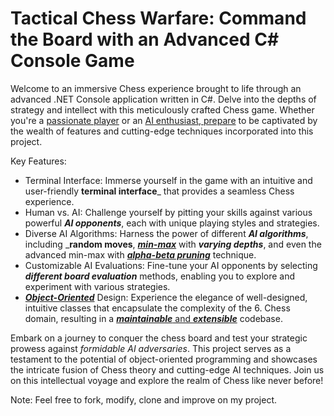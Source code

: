 # Tactical Chess Warfare: Command the Board with an Advanced C# Console Game

Welcome to an immersive Chess experience brought to life through an advanced .NET Console application written in C#. Delve into the depths of strategy and intellect with this meticulously crafted Chess game. Whether you're a [passionate player](https://img.freepik.com/vecteurs-premium/nerd-face-emoji-emoticone-intelligente-lunettes-geek-etudiant_3482-1193.jpg?w=2000) or an [AI enthusiast, prepare](https://www.crushpixel.com/big-static10/preview4/happy-man-working-on-laptop-610797.jpg) to be captivated by the wealth of features and cutting-edge techniques incorporated into this project.

Key Features:

- Terminal Interface: Immerse yourself in the game with an intuitive and user-friendly __terminal interface___ that provides a seamless Chess experience.
- Human vs. AI: Challenge yourself by pitting your skills against various powerful ___AI opponents___, each with unique playing styles and strategies.
- Diverse AI Algorithms: Harness the power of different ___AI algorithms___, including ___random moves__, [___min-max___](https://en.wikipedia.org/wiki/Minimax#Minimax_algorithm_with_alternate_moves) with ___varying depths___, and even the advanced min-max with [___alpha-beta pruning___](https://en.wikipedia.org/wiki/Alpha%E2%80%93beta_pruning) technique.
- Customizable AI Evaluations: Fine-tune your AI opponents by selecting ___different board evaluation___ methods, enabling you to explore and experiment with various strategies.
- [___Object-Oriented___](https://en.wikipedia.org/wiki/C_Sharp_(programming_language)#:~:text=C%23%20(pronounced%20C%20sharp)%20is,Paradigm) Design: Experience the elegance of well-designed, intuitive classes that encapsulate the complexity of the 6. Chess domain, resulting in a [___maintainable___ and ___extensible___](https://www.lrde.epita.fr/~raph/docs/epita-css/codingstyle.pdf) codebase.

Embark on a journey to conquer the chess board and test your strategic prowess against _formidable AI adversaries_. This project serves as a testament to the potential of object-oriented programming and showcases the intricate fusion of Chess theory and cutting-edge AI techniques. Join us on this intellectual voyage and explore the realm of Chess like never before!

Note: Feel free to fork, modify, clone and improve on my project.